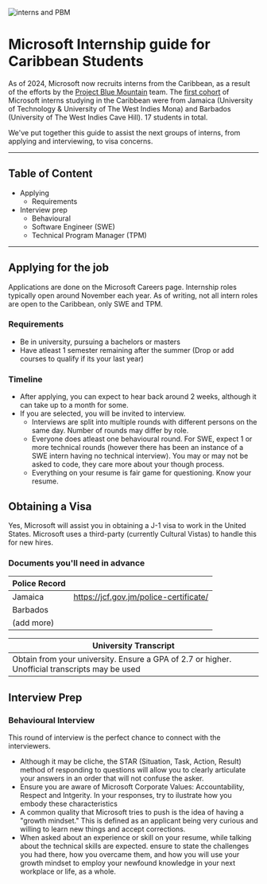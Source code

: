 ![interns and PBM](https://github.com/user-attachments/assets/62d925bc-a4f2-4d81-a2fe-2ca49d679cc0)

# Microsoft Internship guide for Caribbean Students

As of 2024, Microsoft now recruits interns from the Caribbean, as a result of the efforts by the [Project Blue Mountain](https://www.linkedin.com/pulse/microsoft-day-university-technology-jamaica-thomas-mba-hrm-volie/) team.
The [first cohort](https://www.linkedin.com/posts/shoniquethomas_microsoftinterns-microsoftlife-activity-7203425109003403264-laSU?utm_source=share&utm_medium=member_desktop) of Microsoft interns studying in the Caribbean were from Jamaica (University of Technology & University of The West Indies Mona) and Barbados (University of The West Indies Cave Hill). 17 students in total.

We've put together this guide to assist the next groups of interns, from applying and interviewing, to visa concerns.

---

## Table of Content
- Applying
  - Requirements
- Interview prep
  - Behavioural
  - Software Engineer (SWE)
  - Technical Program Manager (TPM)
 
---

## Applying for the job
Applications are done on the Microsoft Careers page. Internship roles typically open around November each year. As of writing, not all intern roles are open to the Caribbean, only SWE and TPM.

### Requirements
- Be in university, pursuing a bachelors or masters
- Have atleast 1 semester remaining after the summer (Drop or add courses to qualify if its your last year)

### Timeline
- After applying, you can expect to hear back around 2 weeks, although it can take up to a month for some.
- If you are selected, you will be invited to interview.
  - Interviews are split into multiple rounds with different persons on the same day. Number of rounds may differ by role.
  - Everyone does atleast one behavioural round. For SWE, expect 1 or more technical rounds (however there has been an instance of a SWE intern having no technical interview). You may or may not be asked to code, they care more about your though process.
  - Everything on your resume is fair game for questioning. Know your resume.

## Obtaining a Visa
Yes, Microsoft will assist you in obtaining a J-1 visa to work in the United States. Microsoft uses a third-party (currently Cultural Vistas) to handle this for new hires. 
### Documents you'll need in advance

| Police Record | |
|---|---|
| Jamaica | https://jcf.gov.jm/police-certificate/ |
| Barbados| |
| (add more) | |

| University Transcript |
|---|
| Obtain from your university. Ensure a GPA of 2.7 or higher. Unofficial transcripts may be used |

## Interview Prep
### Behavioural Interview
This round of interview is the perfect chance to connect with the interviewers. 
- Although it may be cliche, the STAR (Situation, Task, Action, Result) method of responding to questions will allow you to clearly articulate your answers in an order that will not confuse the asker.
- Ensure you are aware of Microsoft Corporate Values: Accountability, Respect and Intgerity. In your responses, try to ilustrate how you embody these characteristics
- A common quality that Microsoft tries to push is the idea of having a "growth mindset." This is defined as an applicant being very curious and willing to learn new things and accept corrections.
- When asked about an experience or skill on your resume, while talking about the technical skills are expected. ensure to state the challenges you had there, how you overcame them, and how you will use your growth mindset to employ your  newfound knowledge in your next workplace or life, as a whole.